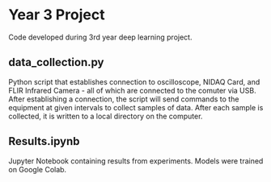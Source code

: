 # Year 3 Project
Code developed during 3rd year deep learning project.

## data_collection.py
Python script that establishes connection to oscilloscope, NIDAQ Card, and FLIR Infrared Camera - all of which are connected to the comuter via USB.
After establishing a connection, the script will send commands to the equipment at given intervals to collect samples of data.
After each sample is collected, it is written to a local directory on the computer.

## Results.ipynb 
Jupyter Notebook containing results from experiments. Models were trained on Google Colab.
